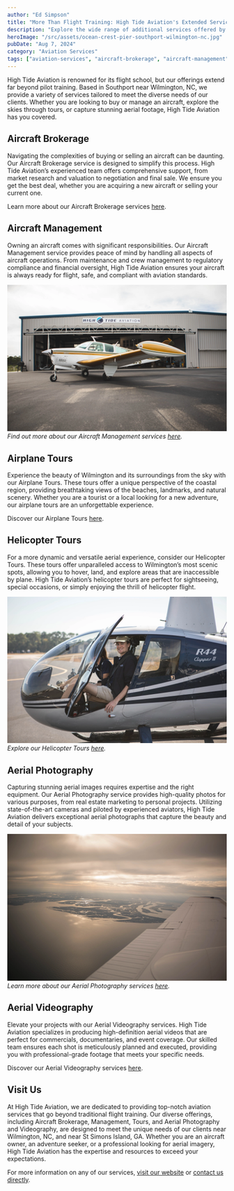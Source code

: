 ```yaml
---
author: "Ed Simpson"
title: "More Than Flight Training: High Tide Aviation's Extended Services"
description: "Explore the wide range of additional services offered by High Tide Aviation, including aircraft brokerage, management, airplane tours, helicopter tours, aerial photography, and videography, all based near Wilmington, NC, in Southport and Cape Fear."
heroImage: "/src/assets/ocean-crest-pier-southport-wilmington-nc.jpg"
pubDate: "Aug 7, 2024"
category: "Aviation Services"
tags: ["aviation-services", "aircraft-brokerage", "aircraft-management", "airplane-tours", "helicopter-tours", "aerial-photography", "aerial-videography", "Wilmington NC", "Southport, NC", "St Simons Island, GA"]
---
```


High Tide Aviation is renowned for its flight school, but our offerings extend far beyond pilot training. Based in Southport near Wilmington, NC, we provide a variety of services tailored to meet the diverse needs of our clients. Whether you are looking to buy or manage an aircraft, explore the skies through tours, or capture stunning aerial footage, High Tide Aviation has you covered.

## Aircraft Brokerage

Navigating the complexities of buying or selling an aircraft can be daunting. Our Aircraft Brokerage service is designed to simplify this process. High Tide Aviation’s experienced team offers comprehensive support, from market research and valuation to negotiation and final sale. We ensure you get the best deal, whether you are acquiring a new aircraft or selling your current one.

Learn more about our Aircraft Brokerage services [here](https://hightideaviation.com/about/aircraft-services/).

## Aircraft Management

Owning an aircraft comes with significant responsibilities. Our Aircraft Management service provides peace of mind by handling all aspects of aircraft operations. From maintenance and crew management to regulatory compliance and financial oversight, High Tide Aviation ensures your aircraft is always ready for flight, safe, and compliant with aviation standards.

![Beechcraft Bonanza airplane at High Tide Aviation](/src/assets/beech-bonanza-at-high-tide-aviation-wilmington-hangar.webp)
_Find out more about our Aircraft Management services [here](https://hightideaviation.com/about/aircraft-services/)._

## Airplane Tours

Experience the beauty of Wilmington and its surroundings from the sky with our Airplane Tours. These tours offer a unique perspective of the coastal region, providing breathtaking views of the beaches, landmarks, and natural scenery. Whether you are a tourist or a local looking for a new adventure, our airplane tours are an unforgettable experience.

Discover our Airplane Tours [here](https://flyhightide.com/).

## Helicopter Tours

For a more dynamic and versatile aerial experience, consider our Helicopter Tours. These tours offer unparalleled access to Wilmington’s most scenic spots, allowing you to hover, land, and explore areas that are inaccessible by plane. High Tide Aviation’s helicopter tours are perfect for sightseeing, special occasions, or simply enjoying the thrill of helicopter flight.

![Helicopter taking off at High Tide Aviation in Southport](/src/assets/flying-the-r44-at-high-tide-aviation-flight-school.webp)
_Explore our Helicopter Tours [here](https://flyhightide.com/)._

## Aerial Photography

Capturing stunning aerial images requires expertise and the right equipment. Our Aerial Photography service provides high-quality photos for various purposes, from real estate marketing to personal projects. Utilizing state-of-the-art cameras and piloted by experienced aviators, High Tide Aviation delivers exceptional aerial photographs that capture the beauty and detail of your subjects.

![Photo of North Carolina coastline near Wilmington, NC](/src/assets/aerial-photography-on-display-over-north-carolina-coast.webp)
_Learn more about our Aerial Photography services [here](https://flyhightide.com/packages/aerial-photography)._

## Aerial Videography

Elevate your projects with our Aerial Videography services. High Tide Aviation specializes in producing high-definition aerial videos that are perfect for commercials, documentaries, and event coverage. Our skilled team ensures each shot is meticulously planned and executed, providing you with professional-grade footage that meets your specific needs.

Discover our Aerial Videography services [here](https://flyhightide.com/packages/aerial-photography).

## Visit Us

At High Tide Aviation, we are dedicated to providing top-notch aviation services that go beyond traditional flight training. Our diverse offerings, including Aircraft Brokerage, Management, Tours, and Aerial Photography and Videography, are designed to meet the unique needs of our clients near Wilmington, NC, and near St Simons Island, GA. Whether you are an aircraft owner, an adventure seeker, or a professional looking for aerial imagery, High Tide Aviation has the expertise and resources to exceed your expectations.

For more information on any of our services, [visit our website](https://hightideaviation.com/) or [contact us directly](https://hightideaviation.com/contact-us/). 